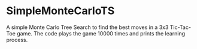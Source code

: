 # SimpleMonteCarloTS
A simple Monte Carlo Tree Search to find the best moves in a 3x3 Tic-Tac-Toe game. The code plays the game 10000 times and prints the learning process. 
